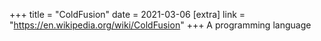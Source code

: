 +++
title = "ColdFusion"
date = 2021-03-06
[extra]
link = "https://en.wikipedia.org/wiki/ColdFusion"
+++
A programming language

